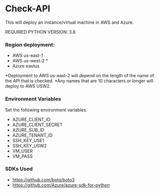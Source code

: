 # Check-API

This will deploy an instance/virtual machine in AWS and Azure.

REQUIRED PYTHON VERSION: 3.8

### Region deployment:
- AWS us-east-1
- AWS us-west-2 *
- Azure eastus

*Deployment to AWS us-east-2 will depend on the length of the name of the API that is checked.
*Any names that are 10 characters or longer will deploy to AWS USW2.

### Environment Variables
Set the following environment variables.
- AZURE_CLIENT_ID
- AZURE_CLIENT_SECRET
- AZURE_SUB_ID
- AZURE_TENANT_ID
- SSH_KEY_USE1
- SSH_KEY_USW2
- VM_USER
- VM_PASS

### SDKs Used
- https://github.com/boto/boto3
- https://github.com/Azure/azure-sdk-for-python